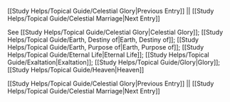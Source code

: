 [[Study Helps/Topical Guide/Celestial Glory|Previous Entry]]  ||  [[Study Helps/Topical Guide/Celestial Marriage|Next Entry]]

 See [[Study Helps/Topical Guide/Celestial Glory|Celestial Glory]]; [[Study Helps/Topical Guide/Earth, Destiny of|Earth, Destiny of]]; [[Study Helps/Topical Guide/Earth, Purpose of|Earth, Purpose of]]; [[Study Helps/Topical Guide/Eternal Life|Eternal Life]]; [[Study Helps/Topical Guide/Exaltation|Exaltation]]; [[Study Helps/Topical Guide/Glory|Glory]]; [[Study Helps/Topical Guide/Heaven|Heaven]]

[[Study Helps/Topical Guide/Celestial Glory|Previous Entry]]  ||  [[Study Helps/Topical Guide/Celestial Marriage|Next Entry]]